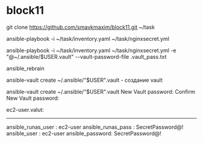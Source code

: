 # block11

 git clone https://github.com/smavkmaxim/block11.git ~/task

ansible-playbook -i ~/task/inventory.yaml ~/task/nginxsecret.yml

ansible-playbook -i ~/task/inventory.yaml  ~/task/nginxsecret.yml -e "@~/.ansible/$USER.vault" --vault-password-file .vault_pass.txt

ansible_rebrain


ansible-vault create ~/.ansible/"$USER".vault - создание vault

ansible-vault create ~/.ansible/"$USER".vault
New Vault password:
Confirm New Vault password:


ec2-user.valut:

---
ansible_runas_user : ec2-user
ansible_runas_pass : SecretPassword@!
ansible_user : ec2-user
ansible_password: SecretPassword@!
